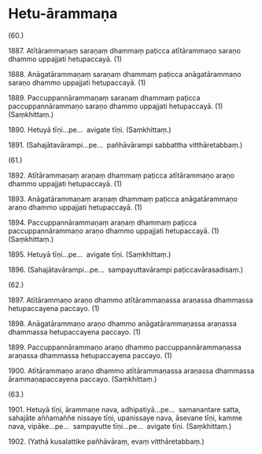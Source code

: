 

# Hetu-ārammaṇa





(60.)

1887\. Atītārammaṇaṃ saraṇaṃ dhammaṃ paṭicca atītārammaṇo saraṇo dhammo uppajjati hetupaccayā. (1)

1888\. Anāgatārammaṇaṃ saraṇaṃ dhammaṃ paṭicca anāgatārammaṇo saraṇo dhammo uppajjati hetupaccayā. (1)

1889\. Paccuppannārammaṇaṃ saraṇaṃ dhammaṃ paṭicca paccuppannārammaṇo saraṇo dhammo uppajjati hetupaccayā. (1) (Saṃkhittaṃ.)

1890\. Hetuyā tīṇi…pe…  avigate tīṇi. (Saṃkhittaṃ.)

1891\. (Sahajātavārampi…pe…  pañhāvārampi sabbattha vitthāretabbaṃ.)

(61.)

1892\. Atītārammaṇaṃ araṇaṃ dhammaṃ paṭicca atītārammaṇo araṇo dhammo uppajjati hetupaccayā. (1)

1893\. Anāgatārammaṇaṃ araṇaṃ dhammaṃ paṭicca anāgatārammaṇo araṇo dhammo uppajjati hetupaccayā. (1)

1894\. Paccuppannārammaṇaṃ araṇaṃ dhammaṃ paṭicca paccuppannārammaṇo araṇo dhammo uppajjati hetupaccayā. (1) (Saṃkhittaṃ.)

1895\. Hetuyā tīṇi…pe…  avigate tīṇi. (Saṃkhittaṃ.)

1896\. (Sahajātavārampi…pe…  sampayuttavārampi paṭiccavārasadisaṃ.)

(62.)

1897\. Atītārammaṇo araṇo dhammo atītārammaṇassa araṇassa dhammassa hetupaccayena paccayo. (1)

1898\. Anāgatārammaṇo araṇo dhammo anāgatārammaṇassa araṇassa dhammassa hetupaccayena paccayo. (1)

1899\. Paccuppannārammaṇo araṇo dhammo paccuppannārammaṇassa araṇassa dhammassa hetupaccayena paccayo. (1)

1900\. Atītārammaṇo araṇo dhammo atītārammaṇassa araṇassa dhammassa ārammaṇapaccayena paccayo. (Saṃkhittaṃ.)

(63.)

1901\. Hetuyā tīṇi, ārammaṇe nava, adhipatiyā…pe…  samanantare satta, sahajāte aññamaññe nissaye tīṇi, upanissaye nava, āsevane tīṇi, kamme nava, vipāke…pe…  sampayutte tīṇi…pe…  avigate tīṇi. (Saṃkhittaṃ.)

1902\. (Yathā kusalattike pañhāvāraṃ, evaṃ vitthāretabbaṃ.)



